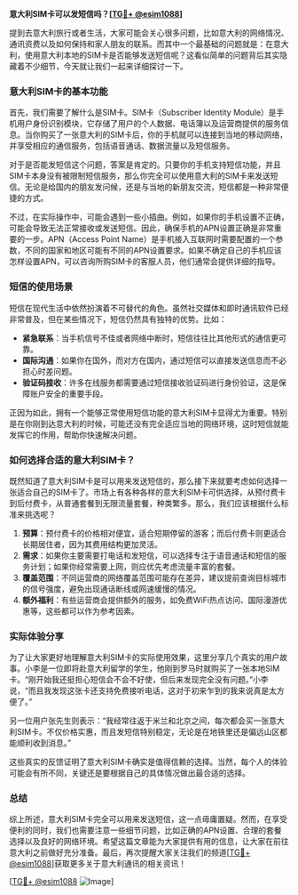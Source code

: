 **意大利SIM卡可以发短信吗？[[TG💪+ @esim1088](https://t.me/s/esim1088)]**

提到去意大利旅行或者生活，大家可能会关心很多问题，比如意大利的网络情况、通讯资费以及如何保持和家人朋友的联系。而其中一个最基础的问题就是：在意大利，使用意大利本地的SIM卡是否能够发送短信呢？这看似简单的问题背后其实隐藏着不少细节，今天就让我们一起来详细探讨一下。

### 意大利SIM卡的基本功能

首先，我们需要了解什么是SIM卡。SIM卡（Subscriber Identity Module）是手机用户身份识别模块，它存储了用户的个人数据、电话簿以及运营商提供的服务信息。当你购买了一张意大利的SIM卡后，你的手机就可以连接到当地的移动网络，并享受相应的通信服务，包括语音通话、数据流量以及短信服务。

对于是否能发短信这个问题，答案是肯定的。只要你的手机支持短信功能，并且SIM卡本身没有被限制短信服务，那么你完全可以使用意大利的SIM卡来发送短信。无论是给国内的朋友发问候，还是与当地的新朋友交流，短信都是一种非常便捷的方式。

不过，在实际操作中，可能会遇到一些小插曲。例如，如果你的手机设置不正确，可能会导致无法正常接收或发送短信。因此，确保手机的APN设置正确是非常重要的一步。APN（Access Point Name）是手机接入互联网时需要配置的一个参数，不同的国家和地区可能有不同的APN设置要求。如果不确定自己的手机应该怎样设置APN，可以咨询所购SIM卡的客服人员，他们通常会提供详细的指导。

### 短信的使用场景

短信在现代生活中依然扮演着不可替代的角色。虽然社交媒体和即时通讯软件已经非常普及，但在某些情况下，短信仍然具有独特的优势。比如：

- **紧急联系**：当手机信号不佳或者网络中断时，短信往往比其他形式的通信更可靠。
- **国际沟通**：如果你在国外，而对方在国内，通过短信可以直接发送信息而不必担心时差问题。
- **验证码接收**：许多在线服务都需要通过短信接收验证码进行身份验证，这是保障账户安全的重要手段。

正因为如此，拥有一个能够正常使用短信功能的意大利SIM卡显得尤为重要。特别是在你刚到达意大利的时候，可能还没有完全适应当地的网络环境，这时短信就能发挥它的作用，帮助你快速解决问题。

### 如何选择合适的意大利SIM卡？

既然知道了意大利SIM卡是可以用来发送短信的，那么接下来就要考虑如何选择一张适合自己的SIM卡了。市场上有各种各样的意大利SIM卡可供选择，从预付费卡到后付费卡，从普通套餐到无限流量套餐，种类繁多。那么，我们应该根据什么标准来挑选呢？

1. **预算**：预付费卡的价格相对便宜，适合短期停留的游客；而后付费卡则更适合长期居住者，因为其费用结构更加灵活。
2. **需求**：如果你主要需要打电话和发短信，可以选择专注于语音通话和短信的服务计划；如果你经常需要上网，则应优先考虑流量丰富的套餐。
3. **覆盖范围**：不同运营商的网络覆盖范围可能存在差异，建议提前查询目标城市的信号强度，避免出现通话断线或网速缓慢的情况。
4. **额外福利**：有些运营商会提供额外的服务，如免费WiFi热点访问、国际漫游优惠等，这些都可以作为参考因素。

### 实际体验分享

为了让大家更好地理解意大利SIM卡的实际使用效果，这里分享几个真实的用户故事。小李是一位即将赴意大利留学的学生，他刚到罗马时就购买了一张本地SIM卡。“刚开始我还挺担心短信会不会不好使，但后来发现完全没有问题。”小李说，“而且我发现这张卡还支持免费接听电话，这对于初来乍到的我来说真是太方便了。”

另一位用户张先生则表示：“我经常往返于米兰和北京之间，每次都会买一张意大利SIM卡。不仅价格实惠，而且发短信特别稳定，无论是在地铁里还是偏远山区都能顺利收到消息。”

这些真实的反馈证明了意大利SIM卡确实是值得信赖的选择。当然，每个人的体验可能会有所不同，关键还是要根据自己的具体情况做出最合适的选择。

### 总结

综上所述，意大利SIM卡完全可以用来发送短信，这一点毋庸置疑。然而，在享受便利的同时，我们也需要注意一些细节问题，比如正确的APN设置、合理的套餐选择以及良好的网络环境。希望这篇文章能为大家提供有用的信息，让大家在前往意大利之前做好充分准备。最后，再次提醒大家关注我们的频道[[TG💪+ @esim1088](https://t.me/s/esim1088)]获取更多关于意大利通讯的相关资讯！

[[TG💪+ @esim1088](https://t.me/s/esim1088) ![Image](https://i.postimg.cc/4NQfJmqS/Snipaste-2025-05-13-00-14-12.png)]